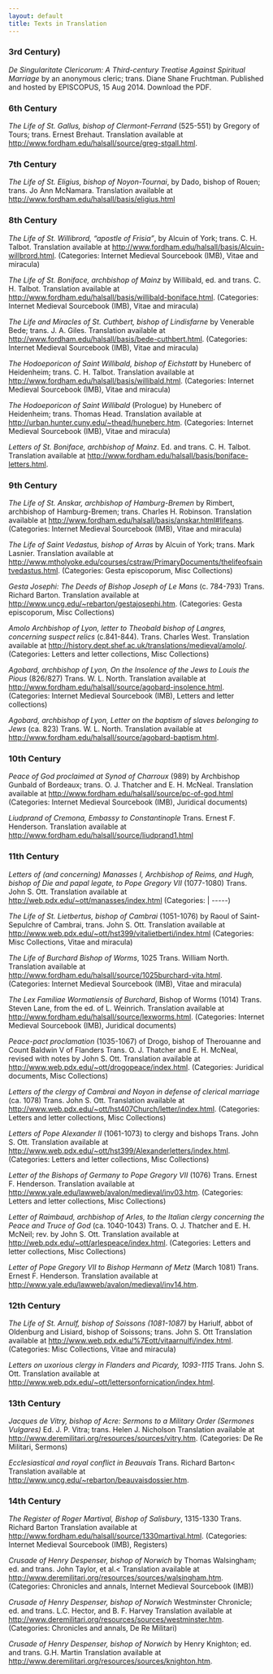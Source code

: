 ```yaml
---
layout: default
title: Texts in Translation
---
```


### 3rd Century)

*De Singularitate Clericorum: A Third-century Treatise Against Spiritual Marriage* by an anonymous cleric; trans. Diane Shane Fruchtman. Published and hosted by EPISCOPUS, 15 Aug 2014. Download the PDF.


### 6th Century
*The Life of St. Gallus, bishop of Clermont-Ferrand* (525-551) by Gregory of Tours; trans. Ernest Brehaut. Translation available at <a href="http://www.fordham.edu/halsall/source/greg-stgall.html">http://www.fordham.edu/halsall/source/greg-stgall.html</a>.

### 7th Century
*The Life of St. Eligius, bishop of Noyon-Tournai*, by Dado, bishop of Rouen; trans. Jo Ann McNamara. Translation available at <a href="http://www.fordham.edu/halsall/basis/eligius.html">http://www.fordham.edu/halsall/basis/eligius.html</a>

### 8th Century
*The Life of St. Willibrord, “apostle of Frisia”*, by Alcuin of York; trans. C. H. Talbot. Translation available at <a href="http://www.fordham.edu/halsall/basis/Alcuin-willbrord.html">http://www.fordham.edu/halsall/basis/Alcuin-willbrord.html</a>.  (Categories: Internet Medieval Sourcebook (IMB), Vitae and miracula)

*The Life of St. Boniface, archbishop of Mainz* by Willibald, ed. and trans. C. H. Talbot. Translation available at <a href="http://www.fordham.edu/halsall/basis/willibald-boniface.html">http://www.fordham.edu/halsall/basis/willibald-boniface.html</a>. (Categories: Internet Medieval Sourcebook (IMB), Vitae and miracula)

*The Life and Miracles of St. Cuthbert, bishop of Lindisfarne* by Venerable Bede; trans. J. A. Giles. Translation available at <a href="http://www.fordham.edu/halsall/basis/bede-cuthbert.html">http://www.fordham.edu/halsall/basis/bede-cuthbert.html</a>. (Categories: Internet Medieval Sourcebook (IMB), Vitae and miracula)

*The Hodoeporicon of Saint Willibald, bishop of Eichstatt* by Huneberc of Heidenheim; trans. C. H. Talbot. Translation available at <a href="http://www.fordham.edu/halsall/basis/willibald.html">http://www.fordham.edu/halsall/basis/willibald.html</a>. (Categories: Internet Medieval Sourcebook (IMB), Vitae and miracula)

*The Hodoeporicon of Saint Willibald* (Prologue) by Huneberc of Heidenheim; trans. Thomas Head. Translation available at <a href="http://urban.hunter.cuny.edu/~thead/huneberc.htm">http://urban.hunter.cuny.edu/~thead/huneberc.htm</a>. (Categories: Internet Medieval Sourcebook (IMB), Vitae and miracula)

*Letters of St. Boniface, archbishop of Mainz*. Ed. and trans. C. H. Talbot. Translation available at <a href="http://www.fordham.edu/halsall/basis/boniface-letters.html">http://www.fordham.edu/halsall/basis/boniface-letters.html</a>.

### 9th Century
*The Life of St. Anskar, archbishop of Hamburg-Bremen* by Rimbert, archbishop of Hamburg-Bremen; trans. Charles H. Robinson. Translation available at <a href="http://www.fordham.edu/halsall/basis/anskar.html#lifeans">http://www.fordham.edu/halsall/basis/anskar.html#lifeans</a>.  (Categories: Internet Medieval Sourcebook (IMB), Vitae and miracula)

*The Life of Saint Vedastus, bishop of Arras* by Alcuin of York; trans. Mark Lasnier. Translation available at <a href="http://www.mtholyoke.edu/courses/cstraw/PrimaryDocuments/thelifeofsaintvedastus.html">http://www.mtholyoke.edu/courses/cstraw/PrimaryDocuments/thelifeofsaintvedastus.html</a>. (Categories: Gesta episcoporum, Misc Collections)

*Gesta Josephi: The Deeds of Bishop Joseph of Le Mans* (c. 784-793)
Trans. Richard Barton. Translation available at <a href="http://www.uncg.edu/~rebarton/gestajosephi.htm">http://www.uncg.edu/~rebarton/gestajosephi.htm</a>. (Categories: Gesta episcoporum, Misc Collections)

*Amolo Archbishop of Lyon, letter to Theobald bishop of Langres, concerning suspect relics* (c.841-844). Trans. Charles West. Translation available at <a href="http://history.dept.shef.ac.uk/translations/medieval/amolo/">http://history.dept.shef.ac.uk/translations/medieval/amolo/</a>. (Categories: Letters and letter collections, Misc Collections)

*Agobard, archbishop of Lyon, On the Insolence of the Jews to Louis the Pious* (826/827)
Trans. W. L. North. Translation available at <a href="http://www.fordham.edu/halsall/source/agobard-insolence.html">http://www.fordham.edu/halsall/source/agobard-insolence.html</a>. (Categories: Internet Medieval Sourcebook (IMB), Letters and letter collections)

*Agobard, archbishop of Lyon, Letter on the baptism of slaves belonging to Jews* (ca. 823)
Trans. W. L. North. Translation available at <a href="http://www.fordham.edu/halsall/source/agobard-baptism.html">http://www.fordham.edu/halsall/source/agobard-baptism.html</a>.

### 10th Century
*Peace of God proclaimed at Synod of Charroux* (989) by Archbishop Gunbald of Bordeaux; trans. O. J. Thatcher and E. H. McNeal. Translation available at <a href="http://www.fordham.edu/halsall/source/pc-of-god.html">http://www.fordham.edu/halsall/source/pc-of-god.html</a>  (Categories: Internet Medieval Sourcebook (IMB), Juridical documents)

*Liudprand of Cremona, Embassy to Constantinople*
Trans. Ernest F. Henderson. Translation available at <a href="http://www.fordham.edu/halsall/source/liudprand1.html">http://www.fordham.edu/halsall/source/liudprand1.html</a>

### 11th Century
*Letters of (and concerning) Manasses I, Archbishop of Reims, and Hugh, bishop of Die and papal legate, to Pope Gregory VII* (1077-1080)
Trans. John S. Ott. Translation available at <a href="http://web.pdx.edu/~ott/manasses/index.html">http://web.pdx.edu/~ott/manasses/index.html</a> (Categories: | -----)

*The Life of St. Lietbertus, bishop of Cambrai* (1051-1076) by Raoul of Saint-Sepulchre of Cambrai, trans. John S. Ott. Translation available at <a href="http://www.web.pdx.edu/~ott/hst399/vitalietberti/index.html">http://www.web.pdx.edu/~ott/hst399/vitalietberti/index.html</a>  (Categories: Misc Collections, Vitae and miracula)

*The Life of Burchard Bishop of Worms*, 1025
Trans. William North. Translation available at <a href="http://www.fordham.edu/halsall/source/1025burchard-vita.html">http://www.fordham.edu/halsall/source/1025burchard-vita.html</a>. (Categories: Internet Medieval Sourcebook (IMB), Vitae and miracula)

*The Lex Familiae Wormatiensis of Burchard*, Bishop of Worms (1014)
Trans. Steven Lane, from the ed. of L. Weinrich. Translation available at <a href="http://www.fordham.edu/halsall/source/lexworms.html">http://www.fordham.edu/halsall/source/lexworms.html</a>. (Categories: Internet Medieval Sourcebook (IMB), Juridical documents)

*Peace-pact proclamation* (1035-1067) of Drogo, bishop of Therouanne and Count Baldwin V of Flanders
Trans. O. J. Thatcher and E. H. McNeal, revised with notes by John S. Ott. Translation available at <a href="http://www.web.pdx.edu/~ott/drogopeace/index.html">http://www.web.pdx.edu/~ott/drogopeace/index.html</a>. (Categories: Juridical documents, Misc Collections)

*Letters of the clergy of Cambrai and Noyon in defense of clerical marriage* (ca. 1078)
Trans. John S. Ott. Translation available at <a href="http://www.web.pdx.edu/~ott/hst407Church/letter/index.html">http://www.web.pdx.edu/~ott/hst407Church/letter/index.html</a>. (Categories: Letters and letter collections, Misc Collections)

*Letters of Pope Alexander II* (1061-1073) to clergy and bishops
Trans. John S. Ott. Translation available at <a href="http://www.web.pdx.edu/~ott/hst399/Alexanderletters/index.html">http://www.web.pdx.edu/~ott/hst399/Alexanderletters/index.html</a>. (Categories: Letters and letter collections, Misc Collections)

*Letter of the Bishops of Germany to Pope Gregory VII* (1076)
Trans. Ernest F. Henderson. Translation available at <a href="http://www.yale.edu/lawweb/avalon/medieval/inv03.htm">http://www.yale.edu/lawweb/avalon/medieval/inv03.htm</a>. (Categories: Letters and letter collections, Misc Collections)

*Letter of Raimbaud, archbishop of Arles, to the Italian clergy concerning the Peace and Truce of God* (ca. 1040-1043)
Trans. O. J. Thatcher and E. H. McNeil; rev. by John S. Ott. Translation available at <a href="http://web.pdx.edu/~ott/arlespeace/index.html">http://web.pdx.edu/~ott/arlespeace/index.html</a>. (Categories: Letters and letter collections, Misc Collections)

*Letter of Pope Gregory VII to Bishop Hermann of Metz* (March 1081)
Trans. Ernest F. Henderson. Translation available at <a href="http://www.yale.edu/lawweb/avalon/medieval/inv14.htm">http://www.yale.edu/lawweb/avalon/medieval/inv14.htm</a>.

### 12th Century
*The Life of St. Arnulf, bishop of Soissons (1081-1087)* by Hariulf, abbot of Oldenburg and Lisiard, bishop of Soissons; trans. John S. Ott Translation available at <a href="http://www.web.pdx.edu/%7Eott/vitaarnulfi/index.html">http://www.web.pdx.edu/%7Eott/vitaarnulfi/index.html</a>.  (Categories: Misc Collections, Vitae and miracula)

*Letters on uxorious clergy in Flanders and Picardy, 1093-1115*
Trans. John S. Ott. Translation available at <a href="http://www.web.pdx.edu/~ott/lettersonfornication/index.html">http://www.web.pdx.edu/~ott/lettersonfornication/index.html</a>.

### 13th Century
*Jacques de Vitry, bishop of Acre: Sermons to a Military Order (Sermones Vulgares)*
Ed. J. P. Vitra; trans. Helen J. Nicholson Translation available at <a href="http://www.deremilitari.org/resources/sources/vitry.htm">http://www.deremilitari.org/resources/sources/vitry.htm</a>.  (Categories: De Re Militari, Sermons)

*Ecclesiastical and royal conflict in Beauvais*
Trans. Richard Barton< Translation available at <a href="http://www.uncg.edu/~rebarton/beauvaisdossier.htm">http://www.uncg.edu/~rebarton/beauvaisdossier.htm</a>.

### 14th Century
*The Register of Roger Martival, Bishop of Salisbury*, 1315-1330
Trans. Richard Barton Translation available at <a href="http://www.fordham.edu/halsall/source/1330martival.html">http://www.fordham.edu/halsall/source/1330martival.html</a>.  (Categories: Internet Medieval Sourcebook (IMB), Registers)

*Crusade of Henry Despenser, bishop of Norwich* by Thomas Walsingham; ed. and trans. John Taylor, et al.< Translation available at <a href="http://www.deremilitari.org/resources/sources/walsingham.htm">http://www.deremilitari.org/resources/sources/walsingham.htm</a>. (Categories: Chronicles and annals, Internet Medieval Sourcebook (IMB))

*Crusade of Henry Despenser, bishop of Norwich*
Westminster Chronicle; ed. and trans. L.C. Hector, and B. F. Harvey Translation available at <a href="http://www.deremilitari.org/resources/sources/westminster.htm">http://www.deremilitari.org/resources/sources/westminster.htm</a>. (Categories: Chronicles and annals, De Re Militari)

*Crusade of Henry Despenser, bishop of Norwich* by Henry Knighton; ed. and trans. G.H. Martin Translation available at <a href="http://www.deremilitari.org/resources/sources/knighton.htm">http://www.deremilitari.org/resources/sources/knighton.htm</a>.

